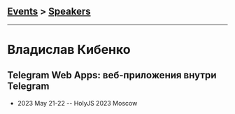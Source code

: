## [Events](../README.md) > [Speakers](../speakers.md)
---

# Владислав Кибенко

## Telegram Web Apps: веб-приложения внутри Telegram
- 2023 May 21-22 -- HolyJS 2023 Moscow    
